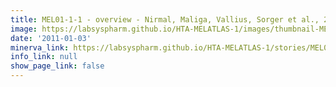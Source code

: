 ```yaml
---
title: MEL01-1-1 - overview - Nirmal, Maliga, Vallius, Sorger et al., 2021
image: https://labsyspharm.github.io/HTA-MELATLAS-1/images/thumbnail-MEL01-1-1-overview.jpg
date: '2011-01-03'
minerva_link: https://labsyspharm.github.io/HTA-MELATLAS-1/stories/MEL01-1-1-overview.html
info_link: null
show_page_link: false
---
```

